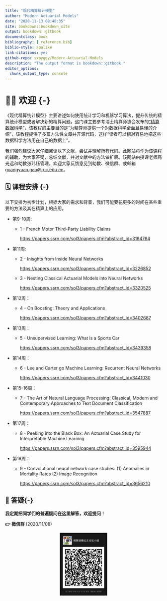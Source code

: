```yaml
--- 
title: "现代精算统计模型"
author: "Modern Actuarial Models"
date: "2020-11-13 08:48:35"
site: bookdown::bookdown_site
output: bookdown::gitbook
documentclass: book
bibliography: [_reference.bib]
biblio-style: apalike
link-citations: yes
github-repo: sxpyggy/Modern-Actuarial-Models
description: "The output format is bookdown::gitbook."
editor_options: 
  chunk_output_type: console
---
```


# 👨‍🏫 欢迎  {-}

《现代精算统计模型》主要讲述如何使用统计学习和机器学习算法，提升传统的精算统计模型或者解决新的精算问题。这门课主要参考瑞士精算师协会发布的[“精算数据科学”](https://actuarialdatascience.org)，该教程的主要目的是“为精算师提供一个对数据科学全面且易懂的介绍”，该教程提供了多篇方法性文章并开源代码，这样“读者可以相对容易地把这些数据科学方法用在自己的数据上”。

我们强烈建议大家仔细阅读以下文献，尝试并理解[所有代码](https://github.com/JSchelldorfer/ActuarialDataScience)。此网站将作为该课程的辅助，为大家答疑，总结文献，并对文献中的方法做扩展。该网站由授课老师高光远和助教张玮钰管理，欢迎大家反馈意见到助教、微信群、或邮箱 <guangyuan.gao@ruc.edu.cn>。

## 🗓️ 课程安排 {-}

以下安排为初步计划，根据大家的需求和背景，我们可能要花更多的时间在某些重要的方法及其在精算上的应用。

- 第9-10周: 
  
  - 1 - French Motor Third-Party Liability Claims 
    
    <https://papers.ssrn.com/sol3/papers.cfm?abstract_id=3164764>

- 第11周: 
  - 2 - Inisghts from Inside Neural Networks
    
    <https://papers.ssrn.com/sol3/papers.cfm?abstract_id=3226852>

  - 3 - Nesting Classical Actuarial Models into Neural Networks
  
    <https://papers.ssrn.com/sol3/papers.cfm?abstract_id=3320525>

- 第12周：

  - 4 - On Boosting: Theory and Applications
    
    <https://papers.ssrn.com/sol3/papers.cfm?abstract_id=3402687>
  
- 第13周：

  - 5 - Unsupervised Learning: What is a Sports Car
  
    <https://papers.ssrn.com/sol3/papers.cfm?abstract_id=3439358>
  
- 第14周：

  - 6 - Lee and Carter go Machine Learning: Recurrent Neural Networks
  
    <https://papers.ssrn.com/sol3/papers.cfm?abstract_id=3441030>

- 第15-16周：

  - 7 - The Art of Natural Language Processing: Classical, Modern and Contemporary Approaches to Text Document Classification
  
    <https://papers.ssrn.com/sol3/papers.cfm?abstract_id=3547887>

- 第17周：

  - 8 - Peeking into the Black Box: An Actuarial Case Study for Interpretable Machine Learning 
  
    <https://papers.ssrn.com/sol3/papers.cfm?abstract_id=3595944>

- 第18周：

  - 9 - Convolutional neural network case studies: (1) Anomalies in Mortality Rates (2) Image Recognition 
  
    <https://papers.ssrn.com/sol3/papers.cfm?abstract_id=3656210>

## 🤔 答疑{-}

**我定期把同学们的普遍疑问在这里解答，欢迎提问！**

**👉  微信群** (2020/11/08)

<img src="./plots/wechat.png" width="30%" style="display: block; margin: auto;" />



